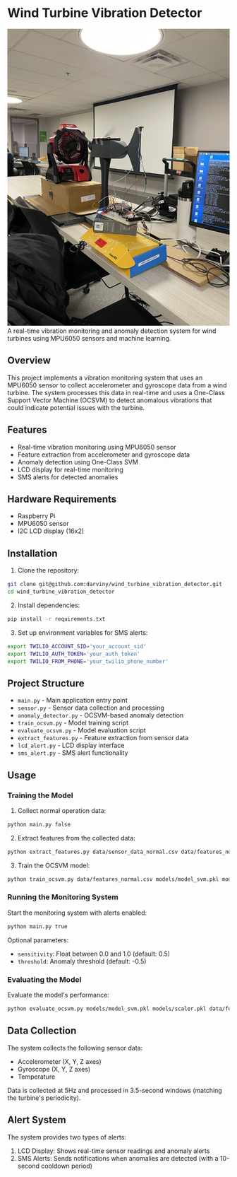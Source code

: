# Wind Turbine Vibration Detector

![Alt text](IMG_9966.jpeg)
A real-time vibration monitoring and anomaly detection system for wind turbines using MPU6050 sensors and machine learning.

## Overview

This project implements a vibration monitoring system that uses an MPU6050 sensor to collect accelerometer and gyroscope data from a wind turbine. The system processes this data in real-time and uses a One-Class Support Vector Machine (OCSVM) to detect anomalous vibrations that could indicate potential issues with the turbine.

## Features

- Real-time vibration monitoring using MPU6050 sensor
- Feature extraction from accelerometer and gyroscope data
- Anomaly detection using One-Class SVM
- LCD display for real-time monitoring
- SMS alerts for detected anomalies

## Hardware Requirements

- Raspberry Pi
- MPU6050 sensor
- I2C LCD display (16x2)

## Installation

1. Clone the repository:
```bash
git clone git@github.com:darviny/wind_turbine_vibration_detector.git
cd wind_turbine_vibration_detector
```

2. Install dependencies:
```bash
pip install -r requirements.txt
```

3. Set up environment variables for SMS alerts:
```bash
export TWILIO_ACCOUNT_SID='your_account_sid'
export TWILIO_AUTH_TOKEN='your_auth_token'
export TWILIO_FROM_PHONE='your_twilio_phone_number'
```

## Project Structure

- `main.py` - Main application entry point
- `sensor.py` - Sensor data collection and processing
- `anomaly_detector.py` - OCSVM-based anomaly detection
- `train_ocsvm.py` - Model training script
- `evaluate_ocsvm.py` - Model evaluation script
- `extract_features.py` - Feature extraction from sensor data
- `lcd_alert.py` - LCD display interface
- `sms_alert.py` - SMS alert functionality

## Usage

### Training the Model

1. Collect normal operation data:
```bash
python main.py false
```

2. Extract features from the collected data:
```bash
python extract_features.py data/sensor_data_normal.csv data/features_normal.csv 5 6.6
```

3. Train the OCSVM model:
```bash
python train_ocsvm.py data/features_normal.csv models/model_svm.pkl models/scaler.pkl
```

### Running the Monitoring System

Start the monitoring system with alerts enabled:
```bash
python main.py true
```

Optional parameters:
- `sensitivity`: Float between 0.0 and 1.0 (default: 0.5)
- `threshold`: Anomaly threshold (default: -0.5)

### Evaluating the Model

Evaluate the model's performance:
```bash
python evaluate_ocsvm.py models/model_svm.pkl models/scaler.pkl data/features_normal.csv data/features_anomaly1.csv data/features_anomaly2.csv
```

## Data Collection

The system collects the following sensor data:
- Accelerometer (X, Y, Z axes)
- Gyroscope (X, Y, Z axes)
- Temperature

Data is collected at 5Hz and processed in 3.5-second windows (matching the turbine's periodicity).

## Alert System

The system provides two types of alerts:
1. LCD Display: Shows real-time sensor readings and anomaly alerts
2. SMS Alerts: Sends notifications when anomalies are detected (with a 10-second cooldown period)
